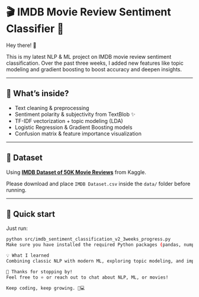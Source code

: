 # 🎬 IMDB Movie Review Sentiment Classifier 🚀

Hey there! 👋  

This is my latest NLP & ML project on IMDB movie review sentiment classification. Over the past three weeks, I added new features like topic modeling and gradient boosting to boost accuracy and deepen insights.  

---

## 📝 What’s inside?  

- Text cleaning & preprocessing  
- Sentiment polarity & subjectivity from TextBlob ✨  
- TF-IDF vectorization + topic modeling (LDA)  
- Logistic Regression & Gradient Boosting models  
- Confusion matrix & feature importance visualization  

---

## 📂 Dataset  

Using **[IMDB Dataset of 50K Movie Reviews](https://www.kaggle.com/datasets/lakshmi25npathi/imdb-dataset-of-50k-movie-reviews)** from Kaggle.  

Please download and place `IMDB Dataset.csv` inside the `data/` folder before running.  

---

## 🚀 Quick start  

Just run:  
```bash
python src/imdb_sentiment_classification_v2_3weeks_progress.py
Make sure you have installed the required Python packages (pandas, numpy, nltk, matplotlib, seaborn, scikit-learn, textblob).

💡 What I learned
Combining classic NLP with modern ML, exploring topic modeling, and improving model interpretability.

🙏 Thanks for stopping by!
Feel free to ⭐ or reach out to chat about NLP, ML, or movies!

Keep coding, keep growing. 🚀💻
